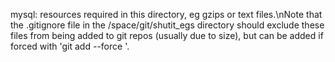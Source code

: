 mysql: resources required in this directory, eg gzips or text files.\nNote that the .gitignore file in the /space/git/shutit_egs directory should exclude these files from being added to git repos (usually due to size), but can be added if forced with 'git add --force <file>'.
